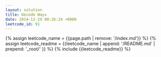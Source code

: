 ```yaml
---
layout: solution
title: Decode Ways
date: 2014-12-29 00:26:24 +0800
leetcode_id: 91
---
```

{% assign leetcode_name = {{page.path | remove: '/index.md'}}  %}
{% assign leetcode_readme = {{leetcode_name | append: '/README.md' | prepend: '_root/' }}  %}
{% include {{leetcode_readme}} %}
